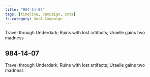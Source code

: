 ```yaml
---
title: "984-14-07"
tags: [timeline, campaign, oota]
fc-category: OotA Campaign
---
```

<span class='ob-timelines'
	data-date='984-14-07-00'
	data-title='Campaign: NAGA Adventures'
	data-class='orange'> Travel through Underdark; Ruins with lost artifacts; Uraelle gains two madness </span>
## 984-14-07
Travel through Underdark; Ruins with lost artifacts; Uraelle gains two madness
